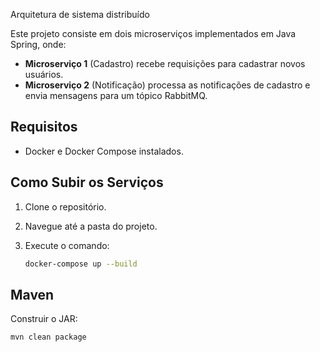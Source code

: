 Arquitetura de sistema distribuído

Este projeto consiste em dois microserviços implementados em Java Spring, onde:

- **Microserviço 1** (Cadastro) recebe requisições para cadastrar novos usuários.
- **Microserviço 2** (Notificação) processa as notificações de cadastro e envia mensagens para um tópico RabbitMQ.

## Requisitos

- Docker e Docker Compose instalados.

## Como Subir os Serviços

1. Clone o repositório.
2. Navegue até a pasta do projeto.
3. Execute o comando:

   ```bash
   docker-compose up --build
## Maven
Construir o JAR:
```bash
mvn clean package
